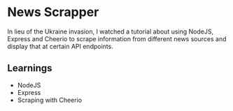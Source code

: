 # News Scrapper

In lieu of the Ukraine invasion, I watched a tutorial about using NodeJS, Express and Cheerio to scrape information from different news sources and display that at certain API endpoints.

## Learnings
- NodeJS
- Express
- Scraping with Cheerio